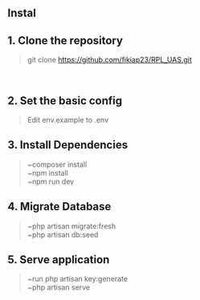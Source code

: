 ## Instal

## 1. Clone the repository

> git clone https://github.com/fikiap23/RPL_UAS.git

<br />

## 2. Set the basic config

> Edit env.example to .env

## 3. Install Dependencies

> ~composer install <br />
> ~npm install <br />
> ~npm run dev <br/>

## 4. Migrate Database

> ~php artisan migrate:fresh <br />
> ~php artisan db:seed

## 5. Serve application

> ~run php artisan key:generate <br />
> ~php artisan serve <br />
